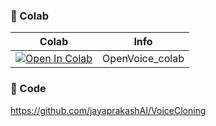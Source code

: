 
### 🦒 Colab

| Colab | Info
| --- | --- |
[![Open In Colab](https://colab.research.google.com/assets/colab-badge.svg)](https://github.com/jayaprakashAI/VoiceCloning-colab/blob/main/VoiceCloning_colab.ipynb?short_path=814e919) | OpenVoice_colab

### 🧬 Code
https://github.com/jayaprakashAI/VoiceCloning

